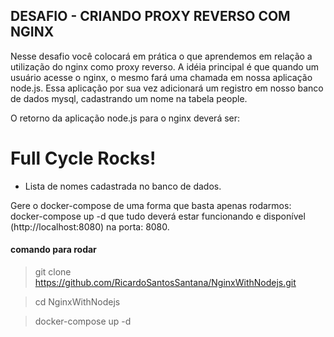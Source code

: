 ## DESAFIO - CRIANDO PROXY REVERSO COM NGINX 

Nesse desafio você colocará em prática o que aprendemos em relação a utilização do nginx como proxy reverso. A idéia principal é que quando um usuário acesse o nginx, o mesmo fará uma chamada em nossa aplicação node.js. Essa aplicação por sua vez adicionará um registro em nosso banco de dados mysql, cadastrando um nome na tabela people.

O retorno da aplicação node.js para o nginx deverá ser:

<h1>Full Cycle Rocks!</h1>

- Lista de nomes cadastrada no banco de dados.

Gere o docker-compose de uma forma que basta apenas rodarmos: docker-compose up -d que tudo deverá estar funcionando e disponível (http://localhost:8080) na porta: 8080.

#### comando para rodar
> git clone https://github.com/RicardoSantosSantana/NginxWithNodejs.git

> cd NginxWithNodejs

> docker-compose up -d